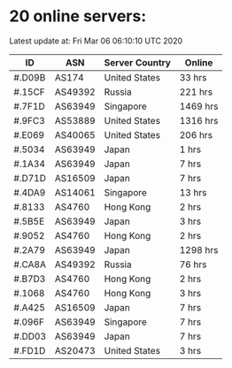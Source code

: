 # 20 online servers:

Latest update at: Fri Mar 06 06:10:10 UTC 2020

| ID | ASN | Server Country | Online |
| -- | --- | -------------- | ------ |
| #.D09B | AS174 | United States | 33 hrs |
| #.15CF | AS49392 | Russia | 221 hrs |
| #.7F1D | AS63949 | Singapore | 1469 hrs |
| #.9FC3 | AS53889 | United States | 1316 hrs |
| #.E069 | AS40065 | United States | 206 hrs |
| #.5034 | AS63949 | Japan | 1 hrs |
| #.1A34 | AS63949 | Japan | 7 hrs |
| #.D71D | AS16509 | Japan | 7 hrs |
| #.4DA9 | AS14061 | Singapore | 13 hrs |
| #.8133 | AS4760 | Hong Kong | 2 hrs |
| #.5B5E | AS63949 | Japan | 3 hrs |
| #.9052 | AS4760 | Hong Kong | 2 hrs |
| #.2A79 | AS63949 | Japan | 1298 hrs |
| #.CA8A | AS49392 | Russia | 76 hrs |
| #.B7D3 | AS4760 | Hong Kong | 2 hrs |
| #.1068 | AS4760 | Hong Kong | 3 hrs |
| #.A425 | AS16509 | Japan | 7 hrs |
| #.096F | AS63949 | Singapore | 7 hrs |
| #.DD03 | AS63949 | Japan | 7 hrs |
| #.FD1D | AS20473 | United States | 3 hrs |

